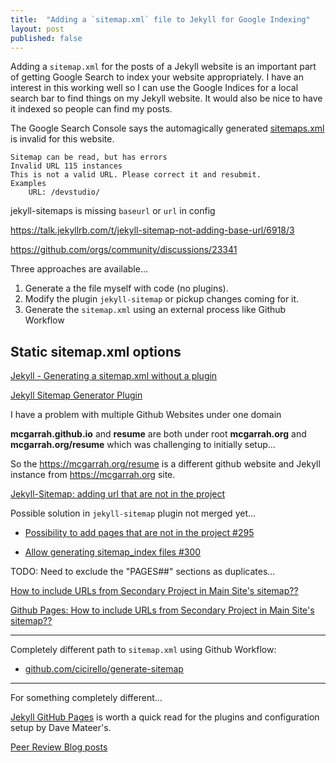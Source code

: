 ```yaml
---
title:  "Adding a `sitemap.xml` file to Jekyll for Google Indexing"
layout: post
published: false
---
```


Adding a `sitemap.xml` for the posts of a Jekyll website is an important part of getting Google Search to index your website appropriately. I have an interest in this working well so I can use the Google Indices for a local search bar to find things on my Jekyll website. It would also be nice to have it indexed so people can find my posts.

The Google Search Console says the automagically generated [sitemaps.xml](https://www.mcgarrah.org/sitemap.xml) is invalid for this website.

``` text
Sitemap can be read, but has errors
Invalid URL 115 instances
This is not a valid URL. Please correct it and resubmit.
Examples
    URL: /devstudio/
```

jekyll-sitemaps is missing `baseurl` or `url` in config

https://talk.jekyllrb.com/t/jekyll-sitemap-not-adding-base-url/6918/3

https://github.com/orgs/community/discussions/23341

<!-- excerpt-end -->

Three approaches are available...

1. Generate a the file myself with code (no plugins).
2. Modify the plugin `jekyll-sitemap` or pickup changes coming for it.
3. Generate the `sitemap.xml` using an external process like Github Workflow

## Static sitemap.xml options

[Jekyll - Generating a sitemap.xml without a plugin](https://www.independent-software.com/generating-a-sitemap-xml-with-jekyll-without-a-plugin.html)

[Jekyll Sitemap Generator Plugin](https://github.com/jekyll/jekyll-sitemap)

I have a problem with multiple Github Websites under one domain

**mcgarrah.github.io** and **resume** are both under root **mcgarrah.org** and **mcgarrah.org/resume** which was challenging to initially setup...

So the https://mcgarrah.org/resume is a different github website and Jekyll instance from https://mcgarrah.org site.

[Jekyll-Sitemap: adding url that are not in the project](https://talk.jekyllrb.com/t/jekyll-sitemap-adding-url-that-are-not-in-the-project/6920/3)

Possible solution in `jekyll-sitemap` plugin not merged yet...

- [Possibility to add pages that are not in the project #295](https://github.com/jekyll/jekyll-sitemap/issues/295)

- [Allow generating sitemap_index files #300](https://github.com/jekyll/jekyll-sitemap/pull/300)

TODO: Need to exclude the "PAGES##" sections as duplicates...

[How to include URLs from Secondary Project in Main Site's sitemap??](https://www.reddit.com/r/Jekyll/comments/1egcfsh/how_to_include_urls_from_secondary_project_in/)

[Github Pages: How to include URLs from Secondary Project in Main Site's sitemap??](https://www.reddit.com/r/github/comments/1eiqxpm/github_pages_how_to_include_urls_from_secondary/)

---

Completely different path to `sitemap.xml` using Github Workflow:

- [github.com/cicirello/generate-sitemap](https://github.com/cicirello/generate-sitemap)

---

For something completely different...

[Jekyll GitHub Pages](https://davemateer.com/2019/07/28/Jekyll-Github-Pages) is worth a quick read for the plugins and configuration setup by Dave Mateer's.

[Peer Review Blog posts](https://davemateer.com/2016/10/17/Blog-with-Jekyll-and-host-for-free#peer-review-your-blog-posts)
